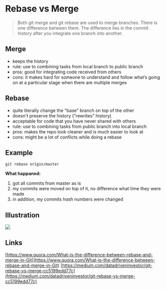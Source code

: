 # Rebase vs Merge

> Both git merge and git rebase are used to merge branches. There is one difference between them. The difference lies in the commit history after you integrate one branch into another.

## Merge
* keeps the history
* rule: use to combining tasks from local branch to public branch
* pros: good for integrating code received from others
* cons: it makes hard for someone to understand and follow what’s going on at a particular stage when there are multiple merges

## Rebase
* quite literally change the "base" branch on top of the other
* doesn't preserve the history ("rewrites" history)
* acceptable for code that you have never shared with others
* rule: use to combining tasks from public branch into local branch
* pros: makes the repo look cleaner and is much easier to look at
* cons: might be a lot of conflicts while doing a rebase

## Example

```
git rebase origin/master
```
**What happaned:**

1) got all commits from master as is
2) my commits were moved on top of it, no difference what time they were made
3) in addition, my commits *hash* numbers were changed

## Illustration

![](https://miro.medium.com/max/1710/1*pzT4KMiZDOFsMOKH-cJjfQ.png)

## Links
[https://www.quora.com/What-is-the-difference-between-rebase-and-merge-in-Git](https://www.quora.com/What-is-the-difference-between-rebase-and-merge-in-Git)
[https://medium.com/datadriveninvestor/git-rebase-vs-merge-cc5199edd77c](https://medium.com/datadriveninvestor/git-rebase-vs-merge-cc5199edd77c)

